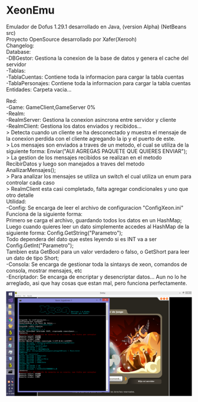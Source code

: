 # XeonEmu
Emulador de Dofus 1.29.1 desarrollado en Java, (version Alpha) (NetBeans src) <br>
Proyecto OpenSource desarrollado por Xafer(Xerooh) <br>
Changelog:<br>
Database:<br>
-DBGestor: Gestiona la conexion de la base de datos y genera el cache del servidor<br>
  -Tablas:<br>
    -TablaCuentas: Contiene toda la informacion para cargar la tabla cuentas<br>
    -TablaPersonajes: Contiene toda la informacion para cargar la tabla cuentas<br>
Entidades: Carpeta vacia...<br>

Red: <br>
  -Game: GameClient,GameServer 0%<br>
  -Realm: <br>
    -RealmServer: Gestiona la conexion asincrona entre servidor y cliente<br>
    -RealmClient: Gestiona los datos enviados y recibidos...<br>
      > Detecta cuando un cliente se ha desconectado y muestra el mensaje de la conexion perdida con el cliente agregando la ip y el puerto de este.<br>
      > Los mensajes son enviados a traves de un metodo, el cual se utiliza de la siguiente forma: Enviar("AUI AGREGAS PAQUETE QUE QUIERES ENVIAR");<br>
      > La gestion de los mensajes recibidos se realizan en el metodo RecibirDatos y luego son manejados a traves del metodo<br> AnallizarMensajes();<br>
      > Para analizar los mensajes se utiliza un switch el cual utiliza un enum para controlar cada caso<br>
      > RealmClient esta casi completado, falta agregar condicionales y uno que otro detalle<br>
Utilidad:<br>
-Config: Se encarga de leer el archivo de configuracion "ConfigXeon.ini"<br>
  Funciona de la siguiente forma:<br>
  Primero se carga el archivo, guardando todos los datos en un HashMap;<br>
  Luego cuando quieres leer un dato simplemente accedes al HashMap de la siguiente forma: Config.GetString("Parametro");<br>
  Todo dependera del dato que estes leyendo si es INT va a ser Config.GetInt("Parametro");<br>
  Tambien esta GetBool para un valor verdadero o falso, o GetShort para leer un dato de tipo Short;<br>
-Consola: Se encarga de gestionar toda la sintaxys de xeon, comandos de consola, mostrar mensajes, etc<br>
-Encriptador: Se encarga de encriptar y desencriptar datos... Aun no lo he arreglado, asi que hay cosas que estan mal, pero funciona perfectamente.<br>

![alt text](https://raw.githubusercontent.com/XaferDev/XeonEmu/master/Image/1.png)

